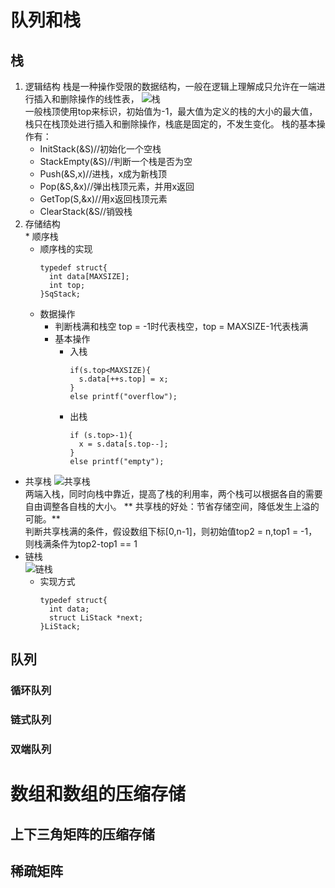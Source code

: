 # 队列和栈
## 栈
  1. 逻辑结构
    栈是一种操作受限的数据结构，一般在逻辑上理解成只允许在一端进行插入和删除操作的线性表，
    ![栈](http://d.hiphotos.baidu.com/zhidao/pic/item/b3b7d0a20cf431adb8858b624936acaf2edd9812.jpg)  
    一般栈顶使用top来标识，初始值为-1，最大值为定义的栈的大小的最大值，栈只在栈顶处进行插入和删除操作，栈底是固定的，不发生变化。
    栈的基本操作有：  
      * InitStack(&S)//初始化一个空栈
      * StackEmpty(&S)//判断一个栈是否为空
      * Push(&S,x)//进栈，x成为新栈顶
      * Pop(&S,&x)//弹出栈顶元素，并用x返回
      * GetTop(S,&x)//用x返回栈顶元素
      * ClearStack(&S//销毁栈
  2. 存储结构  
    * 顺序栈
      * 顺序栈的实现
        ```
        typedef struct{
          int data[MAXSIZE];
          int top;
        }SqStack;
        ```
      * 数据操作
        * 判断栈满和栈空
          top = -1时代表栈空，top = MAXSIZE-1代表栈满
        * 基本操作
          * 入栈
            ```
            if(s.top<MAXSIZE){
              s.data[++s.top] = x;
            }
            else printf("overflow");
            ```
          * 出栈
            ```
            if (s.top>-1){
              x = s.data[s.top--];
            }
            else printf("empty");
            ```
   * 共享栈
      ![共享栈](http://images2015.cnblogs.com/blog/793218/201603/793218-20160308190357475-1215887723.png)  
      两端入栈，同时向栈中靠近，提高了栈的利用率，两个栈可以根据各自的需要自由调整各自栈的大小。
     ** 共享栈的好处：节省存储空间，降低发生上溢的可能。**  
       判断共享栈满的条件，假设数组下标[0,n-1]，则初始值top2 = n,top1 = -1，则栈满条件为top2-top1 == 1
   * 链栈  
      ![链栈](http://images0.cnblogs.com/blog/521482/201308/05153510-c0c27dc2f65249c5b9507e53b76536c5.gif)   
     * 实现方式
        ```
        typedef struct{
          int data;
          struct LiStack *next;
        }LiStack;
        ```
## 队列
### 循环队列
### 链式队列
### 双端队列
# 数组和数组的压缩存储
## 上下三角矩阵的压缩存储
## 稀疏矩阵
